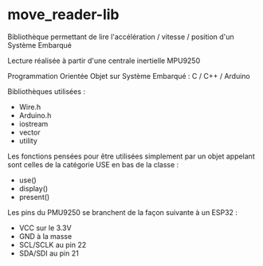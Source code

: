 # move_reader-lib
Bibliothèque permettant de lire l'accélération / vitesse / position d'un Système Embarqué 

Lecture réalisée à partir d'une centrale inertielle MPU9250

Programmation Orientée Objet sur Système Embarqué : C / C++ / Arduino

Bibliothèques utilisées : 
- Wire.h
- Arduino.h
- iostream
- vector
- utility

Les fonctions pensées pour être utilisées simplement par un objet appelant sont celles de la catégorie USE en bas de la classe :
- use()
- display()
- present()

Les pins du PMU9250 se branchent de la façon suivante à un ESP32 :
- VCC sur le 3.3V
- GND à la masse
- SCL/SCLK au pin 22
- SDA/SDI au pin 21
